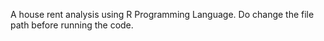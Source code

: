 A house rent analysis using R Programming Language.
Do change the file path before running the code.
